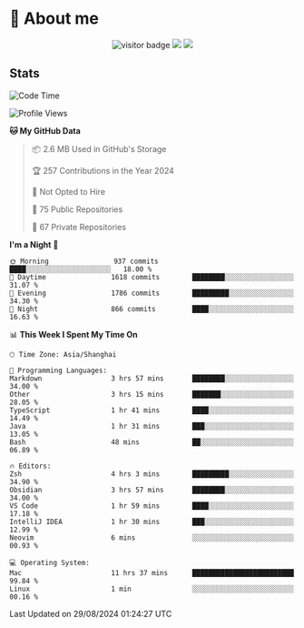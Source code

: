 <!-- ![](https://youpai.roccoshi.top/img/20200804214216.png) -->

# 🧐 About me
 
<p align="center">
<img src="https://visitor-badge.laobi.icu/badge?page_id=Lincest.Lincest&title=hits" alt="visitor badge"/>
<a href="mailto:imroccoshi@gmail.com"><img src="https://img.shields.io/badge/gmail-imroccoshi%40gmail.com-red"></a>
<a href="https://blog.roccoshi.top"><img src="https://img.shields.io/badge/blog-roccoshi-green"></a>
</p>

## Stats

<!--START_SECTION:waka-->
![Code Time](http://img.shields.io/badge/Code%20Time-1%2C494%20hrs%2017%20mins-blue)

![Profile Views](http://img.shields.io/badge/Profile%20Views-0-blue)

**🐱 My GitHub Data** 

> 📦 2.6 MB Used in GitHub's Storage 
 > 
> 🏆 257 Contributions in the Year 2024
 > 
> 🚫 Not Opted to Hire
 > 
> 📜 75 Public Repositories 
 > 
> 🔑 67 Private Repositories 
 > 
**I'm a Night 🦉** 

```text
🌞 Morning                937 commits         ████░░░░░░░░░░░░░░░░░░░░░   18.00 % 
🌆 Daytime                1618 commits        ████████░░░░░░░░░░░░░░░░░   31.07 % 
🌃 Evening                1786 commits        █████████░░░░░░░░░░░░░░░░   34.30 % 
🌙 Night                  866 commits         ████░░░░░░░░░░░░░░░░░░░░░   16.63 % 
```


📊 **This Week I Spent My Time On** 

```text
🕑︎ Time Zone: Asia/Shanghai

💬 Programming Languages: 
Markdown                 3 hrs 57 mins       ████████░░░░░░░░░░░░░░░░░   34.00 % 
Other                    3 hrs 15 mins       ███████░░░░░░░░░░░░░░░░░░   28.05 % 
TypeScript               1 hr 41 mins        ████░░░░░░░░░░░░░░░░░░░░░   14.49 % 
Java                     1 hr 31 mins        ███░░░░░░░░░░░░░░░░░░░░░░   13.05 % 
Bash                     48 mins             ██░░░░░░░░░░░░░░░░░░░░░░░   06.89 % 

🔥 Editors: 
Zsh                      4 hrs 3 mins        █████████░░░░░░░░░░░░░░░░   34.90 % 
Obsidian                 3 hrs 57 mins       ████████░░░░░░░░░░░░░░░░░   34.00 % 
VS Code                  1 hr 59 mins        ████░░░░░░░░░░░░░░░░░░░░░   17.18 % 
IntelliJ IDEA            1 hr 30 mins        ███░░░░░░░░░░░░░░░░░░░░░░   12.99 % 
Neovim                   6 mins              ░░░░░░░░░░░░░░░░░░░░░░░░░   00.93 % 

💻 Operating System: 
Mac                      11 hrs 37 mins      █████████████████████████   99.84 % 
Linux                    1 min               ░░░░░░░░░░░░░░░░░░░░░░░░░   00.16 % 
```


 Last Updated on 29/08/2024 01:24:27 UTC
<!--END_SECTION:waka-->


